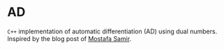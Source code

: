 # AD

`C++` implementation of automatic differentiation (AD) using dual numbers.
Inspired by the blog post of [Mostafa Samir](https://mostafa-samir.github.io/auto-diff-pt1/).
